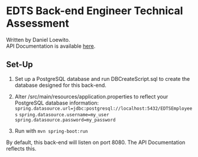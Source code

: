 # EDTS Back-end Engineer Technical Assessment

Written by Daniel Loewito.\
API Documentation is available [here](https://documenter.getpostman.com/view/20788941/2s9YBz3aay "https://documenter.getpostman.com/view/20788941/2s9YBz3aay"). 

## Set-Up

 1. Set up a PostgreSQL database and run DBCreateScript.sql to create
    the database designed for this back-end.
 2. Alter /src/main/resources/application.properties to reflect your PostgreSQL database information:
    `spring.datasource.url=jdbc:postgresql://localhost:5432/EDTSEmployees`
    `spring.datasource.username=my_user`
    `spring.datasource.password=my_password`
    
 3.  Run with `mvn spring-boot:run`


By default, this back-end will listen on port 8080. The API Documentation reflects this.
